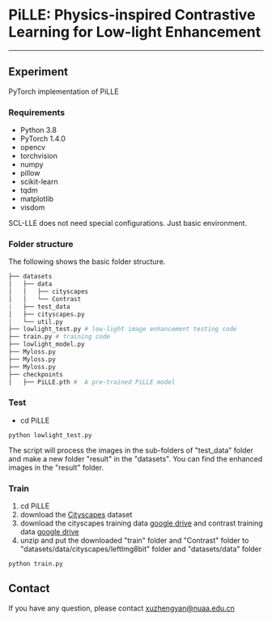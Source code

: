 # PiLLE: Physics-inspired Contrastive Learning for Low-light Enhancement


****

## Experiment

PyTorch implementation of PiLLE

### Requirements

- Python 3.8 
- PyTorch 1.4.0
- opencv
- torchvision 
- numpy 
- pillow 
- scikit-learn 
- tqdm 
- matplotlib 
- visdom 

SCL-LLE does not need special configurations. Just basic environment.

### Folder structure

The following shows the basic folder structure.
```python
├── datasets
│   ├── data
│   │   ├── cityscapes
│   │   └── Contrast
|   ├── test_data
│   ├── cityscapes.py
|   └── util.py
├── lowlight_test.py # low-light image enhancement testing code
├── train.py # training code
├── lowlight_model.py
├── Myloss.py
├── Myloss.py
├── Myloss.py
├── checkpoints
│   ├── PiLLE.pth #  A pre-trained PiLLE model
```

### Test

- cd PiLLE


```
python lowlight_test.py
```

The script will process the images in the sub-folders of "test_data" folder and make a new folder "result" in the "datasets". You can find the enhanced images in the "result" folder.

### Train

1. cd PiLLE
2. download the [Cityscapes](https://www.cityscapes-dataset.com/) dataset
3. download the cityscapes training data <a href="https://drive.google.com/file/d/1FzYwO-VRw42vTPFNMvR28SnVWpIVhtmU/view?usp=sharing">google drive</a> and contrast training data <a href="https://drive.google.com/file/d/1A2VWyQ9xRXClnggz1vI-7WVD8QEdKJQX/view?usp=sharing">google drive</a> 
4. unzip and put the downloaded "train" folder and "Contrast" folder to "datasets/data/cityscapes/leftImg8bit" folder and "datasets/data" folder


```
python train.py
```


## Contact
If you have any question, please contact xuzhengyan@nuaa.edu.cn
